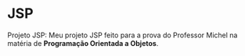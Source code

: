 # JSP

Projeto JSP: Meu projeto JSP feito para a prova do Professor Michel na matéria de **Programação Orientada a Objetos**.
